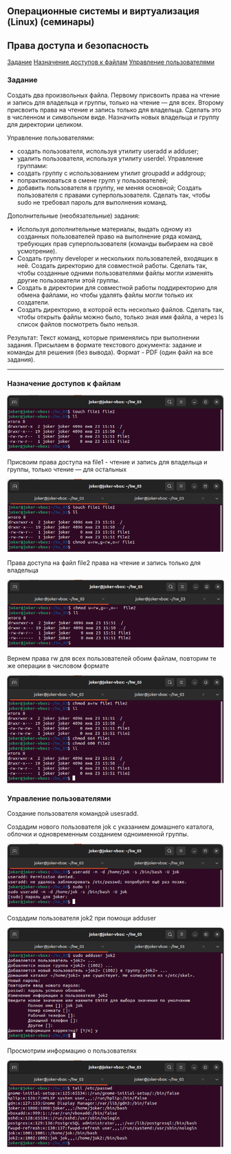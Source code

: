 ## Операционные системы и виртуализация (Linux) (семинары)

## Права доступа и безопасность

[Задание](#задание)
[Назначение доступов к файлам](#назначение-доступов-к-файлам)
[Управление пользователями](#управление-пользователями)

### Задание

Создать два произвольных файла. Первому присвоить права на чтение и запись для владельца и группы, только на чтение — для всех. Второму присвоить права на чтение и запись только для владельца. Сделать это в численном и символьном виде. Назначить новых владельца и группу для директории целиком.

Управление пользователями:

* создать пользователя, используя утилиту useradd и adduser;
* удалить пользователя, используя утилиту userdel.
  Управление группами:
* создать группу с использованием утилит groupadd и addgroup;
* попрактиковаться в смене групп у пользователей;
* добавить пользователя в группу, не меняя основной;
  Создать пользователя с правами суперпользователя. Сделать так, чтобы sudo не требовал пароль для выполнения команд.

Дополнительные (необязательные) задания:

* Используя дополнительные материалы, выдать одному из созданных пользователей право на выполнение ряда команд, требующих прав суперпользователя (команды выбираем на своё усмотрение).
* Создать группу developer и нескольких пользователей, входящих в неё. Создать директорию для совместной работы. Сделать так, чтобы созданные одними пользователями файлы могли изменять другие пользователи этой группы.
* Создать в директории для совместной работы поддиректорию для обмена файлами, но чтобы удалять файлы могли только их создатели.
* Создать директорию, в которой есть несколько файлов. Сделать так, чтобы открыть файлы можно было, только зная имя файла, а через ls список файлов посмотреть было нельзя.

Результат:
Текст команд, которые применялись при выполнении задания. Присылаем в формате текстового документа: задание и команды для решения (без вывода). Формат - PDF (один файл на все задания).

---

### Назначение доступов к файлам

![""](images/image_001.png "Создание файлов")

Присвоим права доступа на file1 - чтение и запись для владельца и группы, только чтение — для остальных

![""](images/image_002.png "Права доступа file1")

Права доступа на файл file2 права на чтение и запись только для владельца

![""](images/image_003.png "Права доступа file2")

Вернем права rw для всех пользователей обоим файлам, повторим те же операции в числовом формате

![""](images/image_005.png "Права доступа цифра")

### Управление пользователями

Создание пользователя командой usesradd.

Создадим нового пользователя jok с указанием домашнего каталога, облочки и одновременным созданием одноименной группы.

![""](images/image_006.png "Cоздание пользователя")

Создадим пользователя jok2 при помощи adduser

![""](images/image_007.png "Cоздание пользователя 2")

Просмотрим информацию о пользователях

![""](images/image_008.png "Список пользователей")

